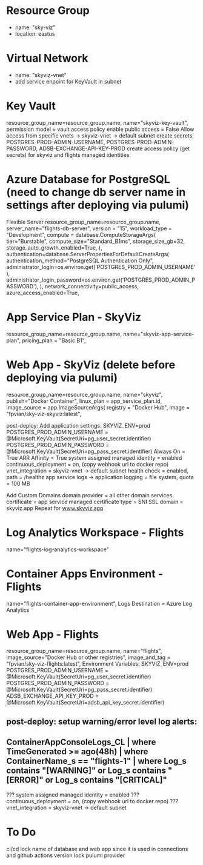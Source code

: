 # Resource Group
- name: "sky-viz"
- location: eastus


# Virtual Network
- name: "skyviz-vnet"
- add service enpoint for KeyVault in subnet


# Key Vault
resource_group_name=resource_group.name,
name="skyviz-key-vault",
permission model = vault access policy
enable public access = False
Allow access from specific vnets -> skyviz-vnet -> default subnet
create secrets: POSTGRES-PROD-ADMIN-USERNAME, POSTGRES-PROD-ADMIN-PASSWORD, ADSB-EXCHANGE-API-KEY-PROD
create access policy (get secrets) for skyviz and flights managed identities


# Azure Database for PostgreSQL (need to change db server name in settings after deploying via pulumi)
Flexible Server
resource_group_name=resource_group.name,
server_name="flights-db-server",
version = "15",
workload_type = "Development",
compute = database.ComputeStorageArgs(
  tier="Burstable",
  compute_size="Standard_B1ms",
  storage_size_gb=32,
  storage_auto_growth_enabled=True,
),
authentication=database.ServerPropertiesForDefaultCreateArgs(
  authentication_method="PostgreSQL Authentication Only",
  administrator_login=os.environ.get('POSTGRES_PROD_ADMIN_USERNAME'),
  administrator_login_password=os.environ.get('POSTGRES_PROD_ADMIN_PASSWORD'),
),
network_connectivity=public_access,
azure_access_enabled=True,


# App Service Plan - SkyViz
resource_group_name=resource_group.name,
name="skyviz-app-service-plan",
pricing_plan = "Basic B1",

# Web App - SkyViz (delete before deploying via pulumi)
resource_group_name=resource_group.name,
name="skyviz",
publish="Docker Container",
linux_plan = app_service_plan.id,
image_source = app.ImageSourceArgs(
  registry = "Docker Hub",
  image = "fpvian/sky-viz-skyviz:latest",

post-deploy:
Add application settings:
SKYVIZ_ENV=prod
POSTGRES_PROD_ADMIN_USERNAME = @Microsoft.KeyVault(SecretUri=pg_user_secret.identifier)
POSTGRES_PROD_ADMIN_PASSWORD = @Microsoft.KeyVault(SecretUri=pg_pass_secret.identifier)
Always On = True
ARR Affinity = True
system assigned managed identity = enabled
continuous_deployment = on, (copy webhook url to docker repo)
vnet_integration = skyviz-vnet -> default subnet
health check = enabled, path = /healthz
app service logs -> application logging = file system, quota = 100 MB

Add Custom Domains
domain provider = all other domain services
certificate = app service managed certificate
type = SNI SSL
domain = skyviz.app
Repeat for www.skyviz.app

# Log Analytics Workspace - Flights
name="flights-log-analytics-workspace"

# Container Apps Environment - Flights
name="flights-container-app-environment",
Logs Destination = Azure Log Analytics

# Web App - Flights
resource_group_name=resource_group.name,
name="flights",
image_source="Docker Hub or other registries",
image_and_tag = "fpvian/sky-viz-flights:latest",
Environment Variables:
  SKYVIZ_ENV=prod
  POSTGRES_PROD_ADMIN_USERNAME = @Microsoft.KeyVault(SecretUri=pg_user_secret.identifier)
  POSTGRES_PROD_ADMIN_PASSWORD = @Microsoft.KeyVault(SecretUri=pg_pass_secret.identifier)
  ADSB_EXCHANGE_API_KEY_PROD = @Microsoft.KeyVault(SecretUri=adsb_api_key_secret.identifier)

post-deploy:
setup warning/error level log alerts:
-----------------------------------------------
ContainerAppConsoleLogs_CL
| where TimeGenerated >= ago(48h)
| where ContainerName_s == "flights-1"
| where Log_s contains "[WARNING]" or Log_s contains "[ERROR]" or Log_s contains "[CRITICAL]"
-----------------------------------------------

??? system assigned managed identity = enabled
??? continuous_deployment = on, (copy webhook url to docker repo)
??? vnet_integration = skyviz-vnet -> default subnet

# To Do
ci/cd
lock name of database and web app since it is used in connections and github actions
version lock pulumi provider